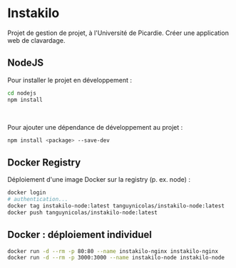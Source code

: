 # Instakilo
Projet de gestion de projet, à l'Université de Picardie.
Créer une application web de clavardage.

## NodeJS
Pour installer le projet en développement :
```bash
cd nodejs
npm install
```
<br />

Pour ajouter une dépendance de développement au projet :
```bash
npm install <package> --save-dev
```

## Docker Registry
Déploiement d'une image Docker sur la registry (p. ex. node) :
```bash
docker login
# authentication...
docker tag instakilo-node:latest tanguynicolas/instakilo-node:latest
docker push tanguynicolas/instakilo-node:latest
```

## Docker : déploiement individuel
```bash
docker run -d --rm -p 80:80 --name instakilo-nginx instakilo-nginx
docker run -d --rm -p 3000:3000 --name instakilo-node instakilo-node
```
